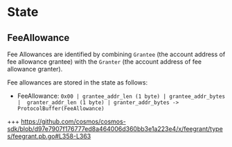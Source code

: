 <!--
order: 2
-->

# State

## FeeAllowance

Fee Allowances are identified by combining `Grantee` (the account address of fee allowance grantee) with the `Granter` (the account address of fee allowance granter).

Fee allowances are stored in the state as follows:

- FeeAllowance: `0x00 | grantee_addr_len (1 byte) | grantee_addr_bytes |  granter_addr_len (1 byte) | granter_addr_bytes -> ProtocolBuffer(FeeAllowance)`

+++ https://github.com/cosmos/cosmos-sdk/blob/d97e7907f176777ed8a464006d360bb3e1a223e4/x/feegrant/types/feegrant.pb.go#L358-L363
